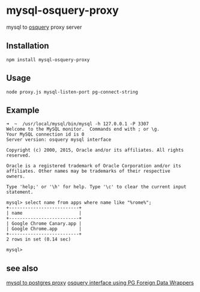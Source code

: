 mysql-osquery-proxy
==============

mysql to [osquery](https://github.com/facebook/osquery) proxy server

## Installation

    npm install mysql-osquery-proxy

## Usage

    node proxy.js mysql-listen-port pg-connect-string

## Example

```
➜  ~  /usr/local/mysql/bin/mysql -h 127.0.0.1 -P 3307
Welcome to the MySQL monitor.  Commands end with ; or \g.
Your MySQL connection id is 0
Server version: osquery mysql interface

Copyright (c) 2000, 2015, Oracle and/or its affiliates. All rights reserved.

Oracle is a registered trademark of Oracle Corporation and/or its
affiliates. Other names may be trademarks of their respective
owners.

Type 'help;' or '\h' for help. Type '\c' to clear the current input statement.

mysql> select name from apps where name like "%rome%";
+--------------------------+
| name                     |
+--------------------------+
| Google Chrome Canary.app |
| Google Chrome.app        |
+--------------------------+
2 rows in set (0.14 sec)

mysql>
```


## see also
  [mysql to postgres proxy](https://github.com/sidorares/mysql-pg-proxy)
  [osquery interface using PG Foreign Data Wrappers](https://github.com/shish/pgosquery)
